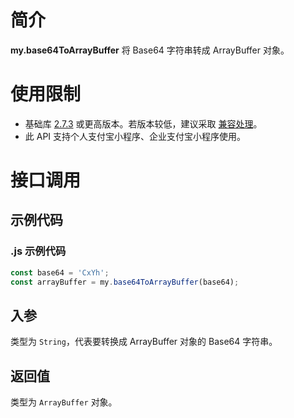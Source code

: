 # 简介

**my.base64ToArrayBuffer** 将 Base64 字符串转成 ArrayBuffer 对象。

# 使用限制

- 基础库 [2.7.3](https://opendocs.alipay.com/mini/framework/lib-upgrade-v2) 或更高版本。若版本较低，建议采取 [兼容处理](https://opendocs.alipay.com/mini/framework/compatibility)。
- 此 API 支持个人支付宝小程序、企业支付宝小程序使用。

# 接口调用

## 示例代码

### .js 示例代码

```javascript
const base64 = 'CxYh';
const arrayBuffer = my.base64ToArrayBuffer(base64);
```

## 入参

类型为 `String`，代表要转换成 ArrayBuffer 对象的 Base64 字符串。

## 返回值

类型为 `ArrayBuffer` 对象。
